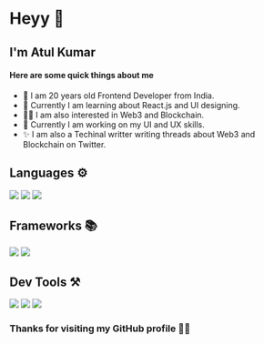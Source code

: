 # Heyy 👋

## I'm Atul Kumar

#### Here are some quick things about me

-  🧸 I am 20 years old Frontend Developer from India.
-  📖 Currently I am learning about React.js and UI designing.
-  🕵️‍♀️ I am also interested in Web3 and Blockchain.
-  🎯 Currently I am working on my UI and UX skills.
-  ✨ I am also a Techinal writter writing threads about Web3 and Blockchain on Twitter.

## Languages ⚙️

<img
  src="https://img.shields.io/badge/HTML5-E34F26?style=for-the-badge&logo=html5&logoColor=white"
/>
<img
  src="https://img.shields.io/badge/CSS3-1572B6?style=for-the-badge&logo=css3&logoColor=white"
/>
<img
  src="https://img.shields.io/badge/JavaScript-323330?style=for-the-badge&logo=javascript&logoColor=F7DF1E"
/>

## Frameworks 📚

<img
  src="https://img.shields.io/badge/Tailwind_CSS-38B2AC?style=for-the-badge&logo=tailwind-css&logoColor=white"
/>
<img
  src="https://img.shields.io/badge/Bootstrap-563D7C?style=for-the-badge&logo=bootstrap&logoColor=white"
/>

## Dev Tools ⚒

<img
  src="https://img.shields.io/badge/Visual_Studio_Code-0078D4?style=for-the-badge&logo=visual%20studio%20code&logoColor=white"
/>
<img
  src="https://img.shields.io/badge/Figma-F24E1E?style=for-the-badge&logo=figma&logoColor=white"
/>
<img
  src="https://img.shields.io/badge/GIT-E44C30?style=for-the-badge&logo=git&logoColor=white"
/>

### Thanks for visiting my GitHub profile 👩‍💻 
